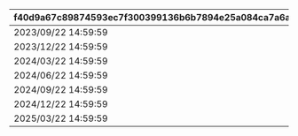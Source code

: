 |f40d9a67c89874593ec7f300399136b6b7894e25a084ca7a6ac824d5fa2e5ac3|d210d835f1345d49991244ce506857c22661fd63a9ddbc568c97fc4600d1e785|8119ace4931d0ce282188521f59bdd73dd72e83bfea3bf093a0fc27fd3ab7e12|cb41cc1cd97b547144190133236d429b7c4059eb6852f1cf0d03a21e90ebd745|347c84d6f7f676ff3b7714f3b66d536d8732781e7a21df0bc021690e1e0f24e2|e3a21ef23dc58a7e56a28bb96beee79b58640bb47701e18bb5de12f1cf2440ef|deb5a2a4f8cc5d4357fa14a1608f209f52b6fb23ede4f1795cca8728204c6939|b1103ee3c4a4f86568b108ab1572f9818d53988d79917a37586977b671be8734|ad4a5ea332d7eb4dfce62e821ee94ca894adad2718047bfd9006076ae4b7aaea|29886cc937731d25382e6bc6db143b4fb43d265b8f74b3c3bee3220d3df37248|31db78c934bd3ccebe20fc5f0f7bb53e674197997f6e86888231333e9a048533|08082841803fb83c1e55c4676776f5484f1334e8ac5da1fc208a6d9ddd5ab422|e664fc64192be10a0c97cfe46ef7d6eef6eb2342d923298ac0b7a5994ef33293|8f6650145c6d8d025cd865030f73f4b5ad6bcbe4a1a3def9b0c24e0110e732f7|eeff274c17f2614ca79c7a59a1578ea2de0b6201430a2555e666b5f140f8f614|
| --- | --- | --- | --- | --- | --- | --- | --- | --- | --- | --- | --- | --- | --- | --- |
|2023/09/22 14:59:59|-1|-1|96001|bgm_MC043|8|bgm_MC043|100|10010001|16|2023/06/30 12:00:00|1|1|2023/09/15 14:59:59|-1|
|2023/12/22 14:59:59|-1|-1|96002|bgm_MC043|8|bgm_MC043|100|10020001|16|2023/09/15 15:00:00|1|2|2023/12/15 14:59:59|-1|
|2024/03/22 14:59:59|-1|-1|96003|bgm_MC103|8|bgm_MC103|100|10030001|16|2023/12/15 15:00:00|2|3|2024/03/15 14:59:59|-1|
|2024/06/22 14:59:59|-1|-1|96004|bgm_MC103|8|bgm_MC103|100|10040363|16|2024/03/15 15:00:00|2|4|2024/06/15 14:59:59|-1|
|2024/09/22 14:59:59|-1|-1|96005|bgm_MC103|10|bgm_MC103|500|10050001|16|2024/06/15 15:00:00|2|5|2024/09/15 14:59:59|-1|
|2024/12/22 14:59:59|-1|-1|96006|bgm_MC103|10|bgm_MC103|500|10060001|16|2024/09/15 15:00:00|2|6|2024/12/15 14:59:59|-1|
|2025/03/22 14:59:59|5|15|96007|bgm_MC211|10|bgm_MC211|1000|10070363|16|2024/12/15 15:00:00|3|7|2025/03/15 14:59:59|15|